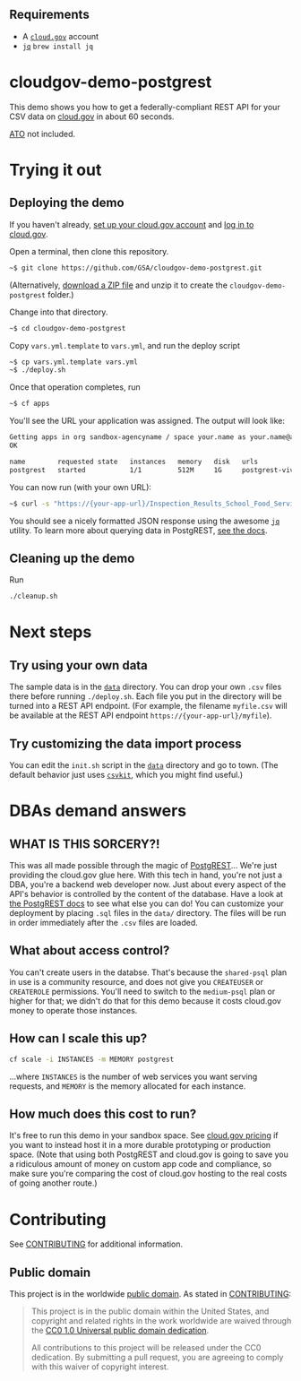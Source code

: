 ## Requirements
- A [`cloud.gov`](https://cloud.gov) account
- [`jq`](https://stedolan.github.io/jq/) `brew install jq`

# cloudgov-demo-postgrest

This demo shows you how to get a federally-compliant REST API for your CSV data on [cloud.gov](https://cloud.gov) in about 60 seconds. 

[ATO](https://atos.open-control.org/steps/#top) not included.

# Trying it out

## Deploying the demo
If you haven't already, [set up your cloud.gov account](https://cloud.gov/docs/getting-started/accounts/) and [log in to cloud.gov](https://cloud.gov/docs/getting-started/setup/).

Open a terminal, then clone this repository.

```sh
~$ git clone https://github.com/GSA/cloudgov-demo-postgrest.git
```

(Alternatively, [download a ZIP file](https://codeload.github.com/GSA/cloudgov-demo-postgrest/zip/master) and unzip it to create the `cloudgov-demo-postgrest` folder.)

Change into that directory.

```sh
~$ cd cloudgov-demo-postgrest
```

Copy `vars.yml.template` to `vars.yml`, and run the deploy script

```sh
~$ cp vars.yml.template vars.yml
~$ ./deploy.sh
```

Once that operation completes, run

```sh
~$ cf apps
```

You'll see the URL your application was assigned. The output will look like:

```sh
Getting apps in org sandbox-agencyname / space your.name as your.name@agencyname.gov...
OK

name        requested state   instances   memory   disk   urls
postgrest   started           1/1         512M     1G     postgrest-vivacious-wolverine-lu.app.cloud.gov
```

You can now run (with your own URL):

```sh
~$ curl -s "https://{your-app-url}/Inspection_Results_School_Food_Service?GradeRecent=eq.C" | jq .
```

You should see a nicely formatted JSON response using the awesome [`jq`](https://stedolan.github.io/jq/) utility. To learn more about querying data in PostgREST, [see the docs](https://postgrest.org/en/v3.2/api_reading.html#filtering).

## Cleaning up the demo

Run 
```sh
./cleanup.sh
```

# Next steps

## Try using your own data

The sample data is in the [`data`](data) directory. You can drop your own `.csv` files there before running `./deploy.sh`. Each file you put in the directory will be turned into a REST API endpoint. (For example, the filename `myfile.csv` will be available at the REST API endpoint `https://{your-app-url}/myfile`).

## Try customizing the data import process

You can edit the `init.sh` script in the [`data`](data) directory and go to town. (The default behavior just uses [`csvkit`](https://csvkit.readthedocs.io), which you might find useful.)

#  DBAs demand answers

## WHAT IS THIS SORCERY?!

This was all made possible through the magic of [PostgREST](http://postgrest.org)... We're just providing the cloud.gov glue here. With this tech in hand, you're not just a DBA, you're a backend web developer now. Just about every aspect of the API's behavior is controlled by the content of the database. Have a look at [the PostgREST docs](http://postgrest.org/en/v6.0/) to see what else you can do! You can customize your deployment by placing `.sql` files in the `data/` directory. The files will be run in order immediately after the `.csv` files are loaded.

## What about access control?

You can't create users in the databse. That's because the `shared-psql` plan in use is a community resource, and does not give you `CREATEUSER` or `CREATEROLE` permissions. You'll need to switch to the `medium-psql` plan or higher for that; we didn't do that for this demo because it costs cloud.gov money to operate those instances.

## How can I scale this up?

```sh
cf scale -i INSTANCES -m MEMORY postgrest
```

...where `INSTANCES` is the number of web services you want serving requests, and `MEMORY` is the memory allocated for each instance.

## How much does this cost to run? 

It's free to run this demo in your sandbox space. See [cloud.gov pricing](https://cloud.gov/pricing/) if you want to instead host it in a more durable prototyping or production space. (Note that using both PostgREST and cloud.gov is going to save you a ridiculous amount of money on custom app code and compliance, so make sure you're comparing the cost of cloud.gov hosting to the real costs of going another route.)

# Contributing

See [CONTRIBUTING](CONTRIBUTING.md) for additional information.

## Public domain

This project is in the worldwide [public domain](LICENSE.md). As stated in [CONTRIBUTING](CONTRIBUTING.md):

> This project is in the public domain within the United States, and copyright and related rights in the work worldwide are waived through the [CC0 1.0 Universal public domain dedication](https://creativecommons.org/publicdomain/zero/1.0/).
>
> All contributions to this project will be released under the CC0 dedication. By submitting a pull request, you are agreeing to comply with this waiver of copyright interest.
